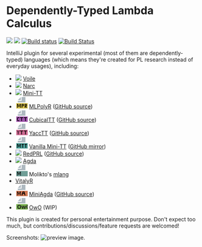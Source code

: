# Dependently-Typed Lambda Calculus

[![][d-svg]][jb-url]
[![][v-svg]][jb-url]
[![Build status][av-svg]][av-url]
[![Build Status][tv-svg]][tv-url]

IntelliJ plugin for several experimental (most of them are dependently-typed)
languages (which means they're created for PL research instead of everyday
usages), including:

+ ![](./res/icons/voile/voile.svg)
  [Voile]
+ ![](./res/icons/narc/narc.svg)
  [Narc]
+ ![](./res/icons/minitt/minitt.svg)
  [Mini-TT][minitt]
+ ![](./res/icons/fileIcon/mlpr_file.svg)
  [MLPolyR] ([GitHub source][MLPolyR-gh])
+ ![](./res/icons/fileIcon/ctt_file.svg)
  [CubicalTT] ([GitHub source][Cubical-gh])
+ ![](./res/icons/fileIcon/ytt_file.svg)
  [YaccTT] ([GitHub source][Yacc-gh])
+ ![](./res/icons/fileIcon/mtt_file.svg)
  [Vanilla Mini-TT][Mini-TT] ([GitHub mirror][acore-mirror])
+ ![](./res/icons/redprl/redprl.svg)
  [RedPRL] ([GitHub source][RedPRL-gh])
+ ![](./res/icons/agda/agda.svg)
  [Agda]
+ ![](./res/icons/fileIcon/mlang_file.svg)
  Molikto's [mlang]
+ [VitalyR]
+ ![](./res/icons/fileIcon/ma_file.svg)
  [MiniAgda] ([GitHub source][MiniAgda-gh])
+ ![](./res/icons/fileIcon/owo_file.svg)
  [OwO] (WIP)

This plugin is created for personal entertainment purpose.
Don't expect too much, but contributions/discussions/feature requests
are welcomed!

Screenshots:
![preview image].

 [preview image]: https://i.imgur.com/QxysJ9X.gif
 [VitalyR]: https://ice1000.org/pages/vitalyr-normalizer.html
 [MLPolyR]: https://people.cs.uchicago.edu/~blume/mlpolyr/
 [MLPolyR-gh]: https://github.com/owo-lang/MLPolyR
 [minitt]: https://github.com/owo-lang/minitt-rs
 [Mini-TT]: http://www.cse.chalmers.se/research/group/logic/Mini-TT/
 [CubicalTT]: https://arxiv.org/abs/1611.02108
 [Cubical-gh]: https://github.com/mortberg/cubicaltt
 [YaccTT]: https://arxiv.org/abs/1712.01800
 [Yacc-gh]: https://github.com/mortberg/yacctt
 [acore-mirror]: https://github.com/owo-lang/Mini-TT
 [Voile]: https://github.com/owo-lang/voile-rs
 [Narc]: https://github.com/owo-lang/narc-rs
 [OwO]: https://github.com/owo-lang/OwO
 [Agda]: https://wiki.portal.chalmers.se/agda/pmwiki.php
 [RedPRL]: http://www.redprl.org
 [RedPRL-gh]: https://github.com/RedPRL/sml-redprl
 [mlang]: https://github.com/molikto/mlang
 [MiniAgda]: http://www.cse.chalmers.se/~abela/miniagda
 [MiniAgda-gh]: https://github.com/andreasabel/miniagda
 [d-svg]: https://img.shields.io/jetbrains/plugin/d/12176.svg
 [v-svg]: https://img.shields.io/jetbrains/plugin/v/12176.svg
 [jb-url]: https://plugins.jetbrains.com/plugin/12176
 [av-url]: https://ci.appveyor.com/project/ice1000/intellij-owo/branch/master
 [av-svg]: https://ci.appveyor.com/api/projects/status/2t8f42ojh17cim4j/branch/master?svg=true
 [tv-url]: https://travis-ci.org/owo-lang/intellij-dtlc
 [tv-svg]: https://travis-ci.org/owo-lang/intellij-dtlc.svg?branch=master
